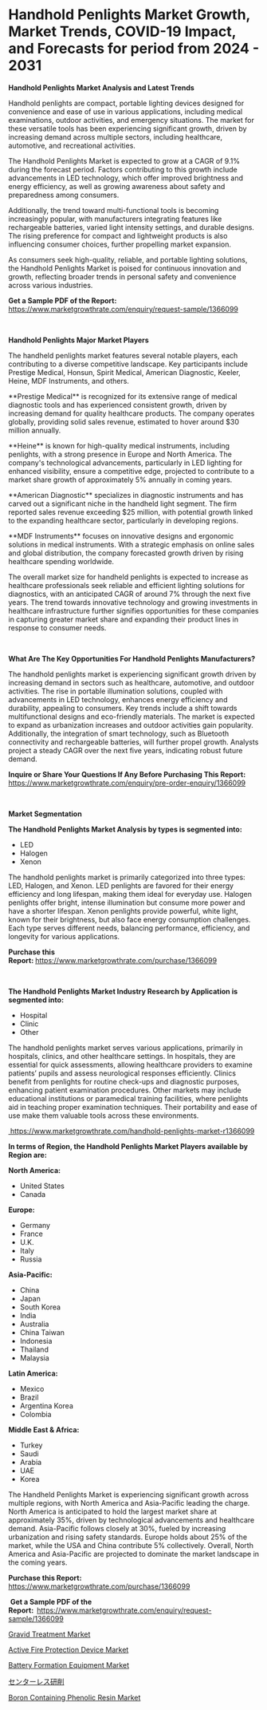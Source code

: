 <p><h1>Handhold Penlights Market Growth, Market Trends, COVID-19 Impact, and Forecasts for period from 2024 - 2031</h1></p><p><strong>Handhold Penlights Market Analysis and Latest Trends</strong></p>
<p><p>Handhold penlights are compact, portable lighting devices designed for convenience and ease of use in various applications, including medical examinations, outdoor activities, and emergency situations. The market for these versatile tools has been experiencing significant growth, driven by increasing demand across multiple sectors, including healthcare, automotive, and recreational activities. </p><p>The Handhold Penlights Market is expected to grow at a CAGR of 9.1% during the forecast period. Factors contributing to this growth include advancements in LED technology, which offer improved brightness and energy efficiency, as well as growing awareness about safety and preparedness among consumers. </p><p>Additionally, the trend toward multi-functional tools is becoming increasingly popular, with manufacturers integrating features like rechargeable batteries, varied light intensity settings, and durable designs. The rising preference for compact and lightweight products is also influencing consumer choices, further propelling market expansion. </p><p>As consumers seek high-quality, reliable, and portable lighting solutions, the Handhold Penlights Market is poised for continuous innovation and growth, reflecting broader trends in personal safety and convenience across various industries.</p></p>
<p><strong>Get a Sample PDF of the Report:&nbsp;</strong> <a href="https://www.marketgrowthrate.com/enquiry/request-sample/1366099">https://www.marketgrowthrate.com/enquiry/request-sample/1366099</a></p>
<p>&nbsp;</p>
<p><strong>Handhold Penlights Major Market Players</strong></p>
<p><p>The handheld penlights market features several notable players, each contributing to a diverse competitive landscape. Key participants include Prestige Medical, Honsun, Spirit Medical, American Diagnostic, Keeler, Heine, MDF Instruments, and others. </p><p>**Prestige Medical** is recognized for its extensive range of medical diagnostic tools and has experienced consistent growth, driven by increasing demand for quality healthcare products. The company operates globally, providing solid sales revenue, estimated to hover around $30 million annually. </p><p>**Heine** is known for high-quality medical instruments, including penlights, with a strong presence in Europe and North America. The company's technological advancements, particularly in LED lighting for enhanced visibility, ensure a competitive edge, projected to contribute to a market share growth of approximately 5% annually in coming years.</p><p>**American Diagnostic** specializes in diagnostic instruments and has carved out a significant niche in the handheld light segment. The firm reported sales revenue exceeding $25 million, with potential growth linked to the expanding healthcare sector, particularly in developing regions.</p><p>**MDF Instruments** focuses on innovative designs and ergonomic solutions in medical instruments. With a strategic emphasis on online sales and global distribution, the company forecasted growth driven by rising healthcare spending worldwide.</p><p>The overall market size for handheld penlights is expected to increase as healthcare professionals seek reliable and efficient lighting solutions for diagnostics, with an anticipated CAGR of around 7% through the next five years. The trend towards innovative technology and growing investments in healthcare infrastructure further signifies opportunities for these companies in capturing greater market share and expanding their product lines in response to consumer needs.</p></p>
<p>&nbsp;</p>
<p><strong>What Are The Key Opportunities For Handhold Penlights Manufacturers?</strong></p>
<p><p>The handhold penlights market is experiencing significant growth driven by increasing demand in sectors such as healthcare, automotive, and outdoor activities. The rise in portable illumination solutions, coupled with advancements in LED technology, enhances energy efficiency and durability, appealing to consumers. Key trends include a shift towards multifunctional designs and eco-friendly materials. The market is expected to expand as urbanization increases and outdoor activities gain popularity. Additionally, the integration of smart technology, such as Bluetooth connectivity and rechargeable batteries, will further propel growth. Analysts project a steady CAGR over the next five years, indicating robust future demand.</p></p>
<p><strong>Inquire or Share Your Questions If Any Before Purchasing This Report:</strong> <a href="https://www.marketgrowthrate.com/enquiry/pre-order-enquiry/1366099">https://www.marketgrowthrate.com/enquiry/pre-order-enquiry/1366099</a></p>
<p>&nbsp;</p>
<p><strong>Market Segmentation</strong></p>
<p><strong>The Handhold Penlights Market Analysis by types is segmented into:</strong></p>
<p><ul><li>LED</li><li>Halogen</li><li>Xenon</li></ul></p>
<p><p>The handhold penlights market is primarily categorized into three types: LED, Halogen, and Xenon. LED penlights are favored for their energy efficiency and long lifespan, making them ideal for everyday use. Halogen penlights offer bright, intense illumination but consume more power and have a shorter lifespan. Xenon penlights provide powerful, white light, known for their brightness, but also face energy consumption challenges. Each type serves different needs, balancing performance, efficiency, and longevity for various applications.</p></p>
<p><strong>Purchase this Report:&nbsp;</strong><a href="https://www.marketgrowthrate.com/purchase/1366099">https://www.marketgrowthrate.com/purchase/1366099</a></p>
<p>&nbsp;</p>
<p><strong>The Handhold Penlights Market Industry Research by Application is segmented into:</strong></p>
<p><ul><li>Hospital</li><li>Clinic</li><li>Other</li></ul></p>
<p><p>The handhold penlights market serves various applications, primarily in hospitals, clinics, and other healthcare settings. In hospitals, they are essential for quick assessments, allowing healthcare providers to examine patients’ pupils and assess neurological responses efficiently. Clinics benefit from penlights for routine check-ups and diagnostic purposes, enhancing patient examination procedures. Other markets may include educational institutions or paramedical training facilities, where penlights aid in teaching proper examination techniques. Their portability and ease of use make them valuable tools across these environments.</p></p>
<p><a href="https://www.marketgrowthrate.com/handhold-penlights-market-r1366099">&nbsp;https://www.marketgrowthrate.com/handhold-penlights-market-r1366099</a></p>
<p><strong>In terms of Region, the Handhold Penlights Market Players available by Region are:</strong></p>
<p>
    <p> <strong> North America: </strong>
        <ul>
            <li>United States</li>
            <li>Canada</li>
        </ul>
        </p> 
    <p> <strong> Europe: </strong>
        <ul>
            <li>Germany</li>
            <li>France</li>
            <li>U.K.</li>
            <li>Italy</li>
            <li>Russia</li>
        </ul>
        </p> 
    <p> <strong> Asia-Pacific: </strong>
        <ul>
            <li>China</li>
            <li>Japan</li>
            <li>South Korea</li>
            <li>India</li>
            <li>Australia</li>
            <li>China Taiwan</li>
            <li>Indonesia</li>
            <li>Thailand</li>
            <li>Malaysia</li>
        </ul>
        </p> 
    <p> <strong> Latin America: </strong>
        <ul>
            <li>Mexico</li>
            <li>Brazil</li>
            <li>Argentina Korea</li>
            <li>Colombia</li>
        </ul>
        </p> 
    <p> <strong> Middle East & Africa: </strong>
        <ul>
            <li>Turkey</li>
            <li>Saudi</li>
            <li>Arabia</li>
            <li>UAE</li>
            <li>Korea</li>
        </ul>
    </p>
    </p>
<p><p>The Handheld Penlights Market is experiencing significant growth across multiple regions, with North America and Asia-Pacific leading the charge. North America is anticipated to hold the largest market share at approximately 35%, driven by technological advancements and healthcare demand. Asia-Pacific follows closely at 30%, fueled by increasing urbanization and rising safety standards. Europe holds about 25% of the market, while the USA and China contribute 5% collectively. Overall, North America and Asia-Pacific are projected to dominate the market landscape in the coming years.</p></p>
<p><strong>Purchase this Report: </strong><a href="https://www.marketgrowthrate.com/purchase/1366099">https://www.marketgrowthrate.com/purchase/1366099</a></p>
<p>&nbsp;<strong>Get a Sample PDF of the Report:&nbsp;&nbsp;</strong><a href="https://www.marketgrowthrate.com/enquiry/request-sample/1366099">https://www.marketgrowthrate.com/enquiry/request-sample/1366099</a></p>
<p><strong></strong></p>
<p><p><a href="https://medium.com/@willismills654/gravid-treatment-market-global-market-trends-and-market-forecast-2024-2031-c13971064020?postPublishedType=repub">Gravid Treatment Market</a></p><p><a href="https://www.linkedin.com/pulse/global-perspectives-active-fire-protection-device-market-7wpbc">Active Fire Protection Device Market</a></p><p><a href="https://www.linkedin.com/pulse/battery-formation-equipment-market-size-type-pouch-equipmentprismatic-druoc">Battery Formation Equipment Market</a></p><p><a href="https://medium.com/@daisyemmeline/%E3%82%BB%E3%83%B3%E3%82%BF%E3%83%BC%E3%83%AC%E3%82%B9%E3%82%B0%E3%83%A9%E3%82%A4%E3%83%B3%E3%83%87%E3%82%A3%E3%83%B3%E3%82%B0%E5%B8%82%E5%A0%B4%E3%81%AF%E3%81%A9%E3%81%AE%E3%82%88%E3%81%86%E3%81%AB%E9%80%B2%E5%8C%96%E3%81%99%E3%82%8B%E3%81%AE%E3%81%8B-2024%E5%B9%B4%E3%81%8B%E3%82%892031%E5%B9%B4%E3%81%BE%E3%81%A7%E3%81%AE%E4%B8%BB%E8%A6%81%E3%81%AA%E5%B8%82%E5%A0%B4%E3%83%88%E3%83%AC%E3%83%B3%E3%83%89%E3%81%A8%E5%9C%B0%E5%9F%9F%E3%81%AE%E5%8B%95%E5%90%91-f9225d56b66d?postPublishedType=repub">センターレス研削</a></p><p><a href="https://issuu.com/reportprime-2/docs/boron-containing-phenolic-resin-mar_df747fc895af48">Boron Containing Phenolic Resin Market</a></p></p>